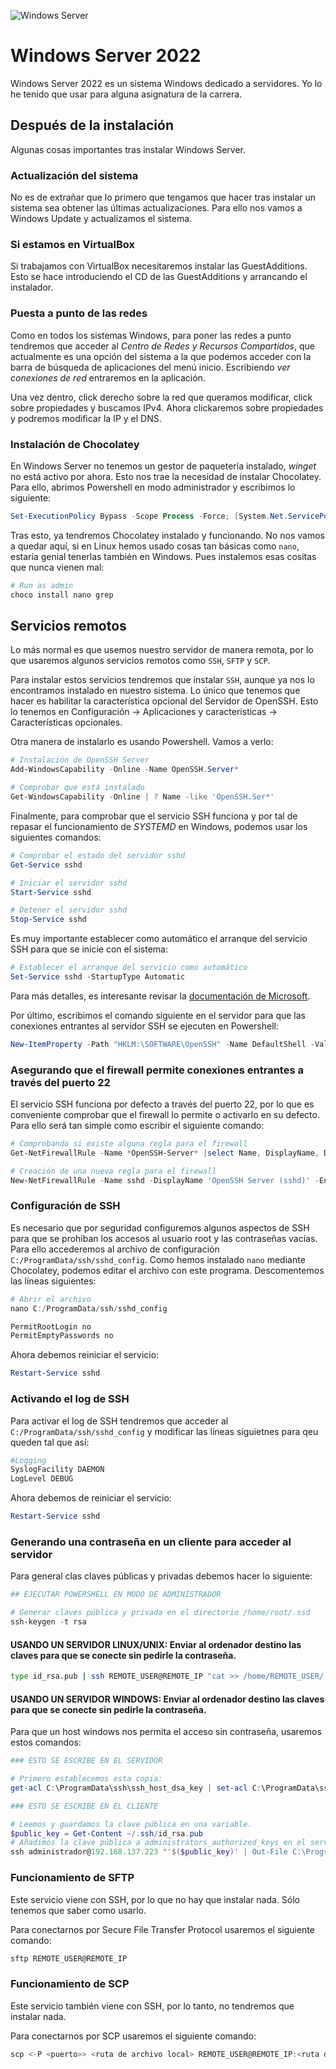 ![Windows Server](https://img.shields.io/badge/Windows%20Server-0078D6?style=for-the-badge&logo=windows&logoColor=white)

# Windows Server 2022

Windows Server 2022 es un sistema Windows dedicado a servidores. Yo lo he tenido que usar para alguna asignatura de la carrera.

## Después de la instalación

Algunas cosas importantes tras instalar Windows Server.

### Actualización del sistema

No es de extrañar que lo primero que tengamos que hacer tras instalar un sistema sea obtener las últimas actualizaciones. Para ello nos vamos a Windows Update y actualizamos el sistema.

### Si estamos en VirtualBox

Si trabajamos con VirtualBox necesitaremos instalar las GuestAdditions. Esto se hace introduciendo el CD de las GuestAdditions y arrancando el instalador.

### Puesta a punto de las redes

Como en todos los sistemas Windows, para poner las redes a punto tendremos que acceder al _Centro de Redes y Recursos Compartidos_, que actualmente es una opción del sistema a la que podemos acceder con la barra de búsqueda de aplicaciones del menú inicio. Escribiendo _ver conexiones de red_ entraremos en la aplicación.

Una vez dentro, click derecho sobre la red que queramos modificar, click sobre propiedades y buscamos IPv4. Ahora clickaremos sobre propiedades y podremos modificar la IP y el DNS.

### Instalación de Chocolatey

En Windows Server no tenemos un gestor de paquetería instalado, _winget_ no está activo por ahora. Esto nos trae la necesidad de instalar Chocolatey.
Para ello, abrimos Powershell en modo administrador y escribimos lo siguiente:

```powershell
Set-ExecutionPolicy Bypass -Scope Process -Force; [System.Net.ServicePointManager]::SecurityProtocol = [System.Net.ServicePointManager]::SecurityProtocol -bor 3072; iex ((New-Object System.Net.WebClient).DownloadString('https://community.chocolatey.org/install.ps1'))
```

Tras esto, ya tendremos Chocolatey instalado y funcionando. No nos vamos a quedar aquí, si en Linux hemos usado cosas tan básicas como ```nano```, estaría genial tenerlas también en Windows. Pues instalemos esas cositas que nunca vienen mal:

```powershell
# Run as admin
choco install nano grep
```

## Servicios remotos

Lo más normal es que usemos nuestro servidor de manera remota, por lo que usaremos algunos servicios remotos como ```SSH```, ```SFTP``` y ```SCP```.

Para instalar estos servicios tendremos que instalar ```SSH```, aunque ya nos lo encontramos instalado en nuestro sistema. Lo único que tenemos que hacer es habilitar la característica opcional del Servidor de OpenSSH. Esto lo tenemos en Configuración -> Aplicaciones y características -> Características opcionales.

Otra manera de instalarlo es usando Powershell. Vamos a verlo:

```powershell
# Instalación de OpenSSH Server
Add-WindowsCapability -Online -Name OpenSSH.Server*

# Comprobar que está instalado
Get-WindowsCapability -Online | ? Name -like 'OpenSSH.Ser*'
```

Finalmente, para comprobar que el servicio SSH funciona y por tal de repasar el funcionamiento de _SYSTEMD_ en Windows, podemos usar los siguientes comandos:

```powershell
# Comprobar el estado del servidor sshd
Get-Service sshd

# Iniciar el servidor sshd
Start-Service sshd

# Detener el servidor sshd
Stop-Service sshd
```

Es muy importante establecer como automático el arranque del servicio SSH para que se inicie con el sistema:

```powershell
# Establecer el arranque del servicio como automático
Set-Service sshd -StartupType Automatic
```

Para más detalles, es interesante revisar la [documentación de Microsoft](https://docs.microsoft.com/es-es/windows-server/administration/openssh/openssh_server_configuration).

Por último, escribimos el comando siguiente en el servidor para que las conexiones entrantes al servidor SSH se ejecuten en Powershell:

```powershell
New-ItemProperty -Path "HKLM:\SOFTWARE\OpenSSH" -Name DefaultShell -Value "C:\Windows\System32\WindowsPowerShell\v1.0\powershell.exe" -PropertyType String -Force
```

### Asegurando que el firewall permite conexiones entrantes a través del puerto 22

El servicio SSH funciona por defecto a través del puerto 22, por lo que es conveniente comprobar que el firewall lo permite o activarlo en su defecto. Para ello será tan simple como escribir el siguiente comando:

```powershell
# Comprobando si existe alguna regla para el firewall
Get-NetFirewallRule -Name *OpenSSH-Server* |select Name, DisplayName, Description, Enabled

# Creación de una nueva regla para el firewall
New-NetFirewallRule -Name sshd -DisplayName 'OpenSSH Server (sshd)' -Enabled True -Direction Inbound -Protocol TCP -Action Allow -LocalPort 22
```

### Configuración de SSH

Es necesario que por seguridad configuremos algunos aspectos de SSH para que se prohiban los accesos al usuario root y las contraseñas vacías. Para ello accederemos al archivo de configuración ```C:/ProgramData/ssh/sshd_config```. Como hemos instalado ```nano``` mediante Chocolatey, podemos editar el archivo con este programa. Descomentemos las líneas siguientes:

```powershell
# Abrir el archivo
nano C:/ProgramData/ssh/sshd_config
```

```powershell
PermitRootLogin no
PermitEmptyPasswords no
```

Ahora debemos reiniciar el servicio:

```powershell
Restart-Service sshd
```

### Activando el log de SSH

Para activar el log de SSH tendremos que acceder al ```C:/ProgramData/ssh/sshd_config``` y modificar las líneas siguietnes para qeu queden tal que así:

```powershell
#Logging
SyslogFacility DAEMON
LogLevel DEBUG
```

Ahora debemos de reiniciar el servicio:

```powershell 
Restart-Service sshd
```

### Generando una contraseña en un cliente para acceder al servidor

Para general clas claves públicas y privadas debemos hacer lo siguiente:

```powershell
## EJECUTAR POWERSHELL EN MODO DE ADMINISTRADOR

# Generar claves pública y privada en el directorio /home/root/.ssd
ssh-keygen -t rsa
```

#### USANDO UN SERVIDOR LINUX/UNIX: Enviar al ordenador destino las claves para que se conecte sin pedirle la contraseña.

```bash
type id_rsa.pub | ssh REMOTE_USER@REMOTE_IP "cat >> /home/REMOTE_USER/.ssh/authorized_keys"
```

#### USANDO UN SERVIDOR WINDOWS: Enviar al ordenador destino las claves para que se conecte sin pedirle la contraseña.

Para que un host windows nos permita el acceso sin contraseña, usaremos estos comandos:

```powershell
### ESTO SE ESCRIBE EN EL SERVIDOR

# Primero establecemos esta copia:
get-acl C:\ProgramData\ssh\ssh_host_dsa_key | set-acl C:\ProgramData\ssh\administrators_authorized_keys
```

```powershell
### ESTO SE ESCRIBE EN EL CLIENTE

# Leemos y guardamos la clave pública en una variable.
$public_key = Get-Content ~/.ssh/id_rsa.pub
# Añadimos la clave pública a administrators_authorized_keys en el servidor:
ssh administrador@192.168.137.223 "'$($public_key)' | Out-File C:\ProgramData\ssh\administrators_authorized_keys -Encoding UTF8 -Append"
```

### Funcionamiento de SFTP

Este servicio viene con SSH, por lo que no hay que instalar nada. Sólo tenemos que saber como usarlo.

Para conectarnos por Secure File Transfer Protocol usaremos el siguiente comando:

```powershell
sftp REMOTE_USER@REMOTE_IP
```

### Funcionamiento de SCP

Este servicio también viene con SSH, por lo tanto, no tendremos que instalar nada.

Para conectarnos por SCP usaremos el siguiente comando:

```powershell
scp <-P <puerto>> <ruta de archivo local> REMOTE_USER@REMOTE_IP:<ruta destino>
```

